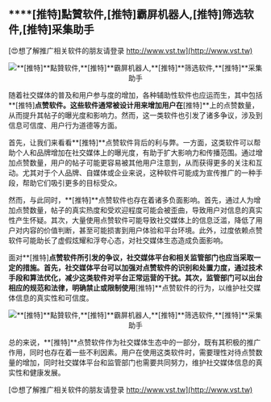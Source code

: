 ## ****[推特]**點贊软件,**[推特]**霸屏机器人,**[推特]**筛选软件,**[推特]**采集助手**

[😍想了解推广相关软件的朋友请登录 http://www.vst.tw](http://www.vst.tw)

 <center><img src="https://vst.tw/MP4/tuiguang/png/1.png" alt="**[推特]**點贊软件,**[推特]**霸屏机器人,**[推特]**筛选软件,**[推特]**采集助手"></center>

随着社交媒体的普及和用户参与度的增加，各种辅助性软件也应运而生，其中包括**[推特]**点赞软件。这些软件通常被设计用来增加用户在**[推特]**上的点赞数量，从而提升其帖子的曝光度和影响力。然而，这一类软件也引发了诸多争议，涉及到信息可信度、用户行为道德等方面。

首先，让我们来看看**[推特]**点赞软件背后的利与弊。一方面，这类软件可以帮助个人和品牌增加在社交媒体上的曝光度，有助于扩大影响力和传播范围。通过增加点赞数量，用户的帖子可能更容易被其他用户注意到，从而获得更多的关注和互动。尤其对于个人品牌、自媒体或企业来说，这种软件可能成为宣传推广的一种手段，帮助它们吸引更多的目标受众。

然而，与此同时，**[推特]**点赞软件也存在着诸多负面影响。首先，通过人为增加点赞数量，帖子的真实热度和受欢迎程度可能会被歪曲，导致用户对信息的真实性产生怀疑。其次，大量使用点赞软件可能导致社交媒体上的信息泛滥，降低了用户对内容的价值判断，甚至可能损害到用户体验和平台环境。此外，过度依赖点赞软件可能助长了虚假炫耀和浮夸心态，对社交媒体生态造成负面影响。

面对**[推特]**点赞软件所引发的争议，社交媒体平台和相关监管部门也应当采取一定的措施。首先，社交媒体平台可以加强对点赞软件的识别和处置力度，通过技术手段和算法优化，减少这类软件对平台正常运营的干扰。其次，监管部门可以出台相应的规范和法律，明确禁止或限制使用**[推特]**点赞软件的行为，以维护社交媒体信息的真实性和可信度。

 <center><img src="https://vst.tw/MP4/tuiguang/png/4.png" alt="**[推特]**點贊软件,**[推特]**霸屏机器人,**[推特]**筛选软件,**[推特]**采集助手"></center>

总的来说，**[推特]**点赞软件作为社交媒体生态中的一部分，既有其积极的推广作用，同时也存在着一些不利因素。用户在使用这类软件时，需要理性对待点赞数量的增加，同时社交媒体平台和监管部门也需要共同努力，维护社交媒体信息的真实性和健康发展。

[😍想了解推广相关软件的朋友请登录 http://www.vst.tw](http://www.vst.tw)



